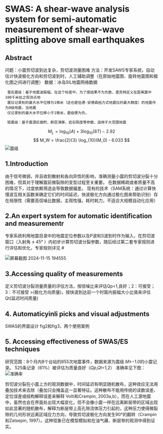 # SWAS: A shear-wave analysis system for semi-automatic measurement of shear-wave splitting above small earthquakes
##  Abstract
   问题：小震剪切波到达复杂，剪切波测量困难
   方法：开发SAWS专家系统，自动估计快波极化方向和剪切波到时，人工辅助调整（在原始地震图、旋转地震图和极化图之间进行调整）
   数据：冰岛SIL地震网络数据

 ```
  里氏震级：基于地震波振幅，在这个标度中，为了使结果不为负数，里克特定义在距离震中100千米处之观测点地 
  震仪记录到的最大水平位移为1微米（这也是伍德-安德森扭力式地震仪的最大精度）的地震作为0级地震，当地震 
  仪记录到的最大水平位移小于1微米，震级便为负。

  矩震级：基于震源区面积，断层滑移，岩石刚度等参数，适用于大范围地震
 ```
$$  M_L = \log_{10}(A) + 3 \log_{10}(8T) - 2.92 $$
$$ M_W = \frac{2}{3} \log_{10}(M_0) - 6.033 $$
![震级](https://github.com/user-attachments/assets/d3b61cbd-40a3-4983-bffe-e233856f3e17)

## 1.Introduction
  由于信号微弱，并且收到散射和各向异性的影响，准确测量小震的剪切波分裂十分困难，但其对于理解震前微裂隙的变型过程至关重要。
  在数据稀疏或者质量不高的情况下，过度依赖筛选会导致数据偏差。
  现有的技术（SAM系统：通过计算快慢波互相关函数来确定它们的时间延迟，快波极化方向通过极化图来帮助识别）存在局限性（需要高信噪比数据，主观性强，耗时耗力，不适合大规模自动化应用）
  


## 2.An expert system for automatic identification and measurementr
  专家系统利用地震目录中的地震定位参数以及P波和S波到时作为输入，在剪切波窗口（入射角 ≤ 45° ）内初步计算剪切波分裂参数，随后经过第二套专家规则进行评估和优化，专家规则详见 #
  
![屏幕截图 2024-11-15 194555](https://github.com/user-attachments/assets/4a53052b-bf65-4e80-8aae-40a80cf62c14)

## 3.Accessing quality of measurements
  定义剪切波分裂测量质量的评估方法，按信噪比来评估Qp<1,良好；2：可接受；3：不可接受 >(极化方向质量)，按快波到达前一个时窗内振幅大小比值来评估Qt(延迟时间质量)
  
## 4. Automaticyinli picks and visual adjustments
  SWAS的界面设计
  fig2和fig3，两个使用案例

## 5. Accessing effectiveness of SWAS/ES techniques
  研究范围：8个月内8个台站的855次地震事件，数据来源为震级 𝑀≥−1.0的小震记录。
  525条记录（61%）被评估为质量良好（𝑄𝑝,𝑄𝑡=1,2）
  准确率见下图：
![准确率](https://github.com/user-attachments/assets/51398786-47ee-4626-b432-b9c124ed9b37)

  剪切波分裂在小震上方的观测数据中，时间延迟有明显随机散布，这种效应无法用叠加技术来去除（叠加只会掩盖这一显著特征。这种散布不能用传统的读数误差、定位误差或结构解释误差来解释 Volti和Crampin, 2003a,b），而在人工源地震中，虽然也会在界面处出现大幅变化，但不会像小震一样在远离断层带的区域出现如此显著的随机散布，解释为断层带上高孔隙流体压力引起的，这种压力使得微裂隙的几何形状远离区域应力方向，导致剪切波极化方向发生90°的翻转（Crampin和Zatsepin, 1997）。这种现象已在模型模拟和在油气藏、断层带的观测中得到证实。

  